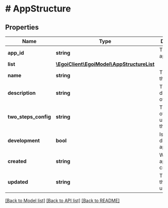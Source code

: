 # # AppStructure

## Properties

Name | Type | Description | Notes
------------ | ------------- | ------------- | -------------
**app_id** | **string** | The ID of the app. | [optional] 
**list** | [**\EgoiClient\EgoiModel\AppStructureList**](AppStructureList.md) |  | [optional] 
**name** | **string** | The name of the app. | [optional] 
**description** | **string** | The description of the app. | [optional] 
**two_steps_config** | **string** | The column of the list used to map the token. | [optional] 
**development** | **bool** | Is app a development app. | [optional] 
**created** | **string** | When the app was created. | [optional] 
**updated** | **string** | The last time the app was updated. | [optional] 

[[Back to Model list]](../../README.md#documentation-for-models) [[Back to API list]](../../README.md#documentation-for-api-endpoints) [[Back to README]](../../README.md)


